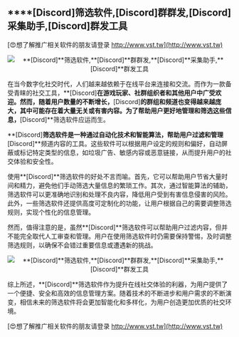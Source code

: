 ## ****[Discord]**筛选软件,**[Discord]**群群发,**[Discord]**采集助手,**[Discord]**群发工具**

[😍想了解推广相关软件的朋友请登录 http://www.vst.tw](http://www.vst.tw)

 <center><img src="https://vst.tw/MP4/tuiguang/png/3.png" alt="**[Discord]**筛选软件,**[Discord]**群群发,**[Discord]**采集助手,**[Discord]**群发工具"></center>

在当今数字化社交时代，人们越来越依赖于在线平台来连接和交流。而作为一款备受青睐的社交工具，**[Discord]**在游戏玩家、社群组织者和其他用户中广受欢迎。然而，随着用户数量的不断增长，**[Discord]**的群组和频道也变得越来越庞大，其中可能存在着大量无关或有害内容。为了帮助用户更好地管理和筛选这些信息，**[Discord]**筛选软件应运而生。

**[Discord]**筛选软件是一种通过自动化技术和智能算法，帮助用户过滤和管理**[Discord]**频道内容的工具。这些软件可以根据用户设定的规则和偏好，自动屏蔽或标记特定类型的信息，如垃圾广告、敏感内容或恶意链接，从而提升用户的社交体验和安全性。

使用**[Discord]**筛选软件的好处不言而喻。首先，它可以帮助用户节省大量时间和精力，避免他们手动筛选大量信息的繁琐工作。其次，通过智能算法的辅助，筛选软件可以更准确地识别和处理不良内容，降低用户受到有害信息侵害的风险。此外，一些筛选软件还提供高度可定制化的功能，让用户根据自己的需要调整筛选规则，实现个性化的信息管理。

然而，值得注意的是，虽然**[Discord]**筛选软件可以帮助用户过滤内容，但并不能完全取代人工审查和管理。用户在使用筛选软件时仍需要保持警惕，及时调整筛选规则，以确保不会错过重要信息或遭遇新的挑战。

 <center><img src="https://vst.tw/MP4/tuiguang/png/0.png" alt="**[Discord]**筛选软件,**[Discord]**群群发,**[Discord]**采集助手,**[Discord]**群发工具"></center>

综上所述，**[Discord]**筛选软件作为提升在线社交体验的利器，为用户提供了一个便捷、安全和高效的信息管理方案。随着技术的不断进步和用户需求的不断演变，相信未来的筛选软件将会更加智能化和多样化，为用户创造更加优质的社交环境。

[😍想了解推广相关软件的朋友请登录 http://www.vst.tw](http://www.vst.tw)




